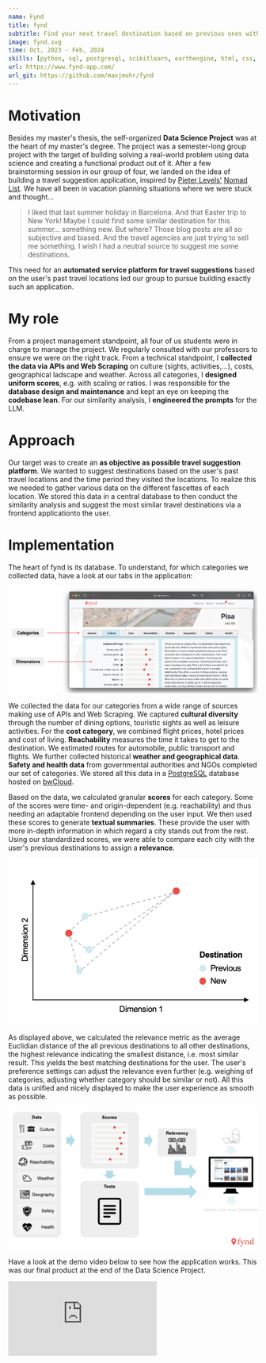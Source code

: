 ```yaml
---
name: Fynd
title: fynd
subtitle: Find your next travel destination based on previous ones with similarity search.
image: fynd.svg
time: Oct, 2023 - Feb, 2024
skills: [python, sql, postgresql, scikitlearn, earthengine, html, css, atlassian, git]
url: https://www.fynd-app.com/
url_git: https://github.com/maxjmohr/fynd
---
```

# Motivation
Besides my master's thesis, the self-organized **Data Science Project** was at the heart of my master's degree. The project was a semester-long group project with the target of building solving a real-world problem using data science and creating a functional product out of it. After a few brainstorming session in our group of four, we landed on the idea of building a travel suggestion application, inspired by <a href="https://x.com/levelsio?ref=levels.io&mx=2" target="_blank">Pieter Levels'</a> <a href="https://nomads.com" target="_blank">Nomad List</a>. We have all been in vacation planning situations where we were stuck and thought...

> I liked that last summer holiday in Barcelona. And that Easter trip to New York! Maybe I could find some similar destination for this summer... something new. But where? Those blog posts are all so subjective and biased. And the travel agencies are just trying to sell me something. I wish I had a neutral source to suggest me some destinations.

This need for an **automated service platform for travel suggestions** based on the user's past travel locations led our group to pursue building exactly such an application.

# My role
From a project management standpoint, all four of us students were in charge to manage the project. We regularly consulted with our professors to ensure we were on the right track. From a technical standpoint, I **collected the data via APIs and Web Scraping** on culture (sights, activities,...), costs, geographical ladscape and weather. Across all categories, I **designed uniform scores**, e.g. with scaling or ratios. I was responsible for the **database design and maintenance** and kept an eye on keeping the **codebase lean**. For our similarity analysis, I **engineered the prompts** for the LLM.

# Approach
Our target was to create an **as objective as possible travel suggestion platform**. We wanted to suggest destinations based on the user's past travel locations and the time period they visited the locations. To realize this we needed to gather various data on the different fascettes of each location. We stored this data in a central database to then conduct the similarity analysis and suggest the most similar travel destinations via a frontend applicationto the user.

# Implementation
The heart of fynd is its database. To understand, for which categories we collected data, have a look at our tabs in the application:

<div class="flex justify-center items-center">
    <img src="res/images/projects/fynd_categories.png"/>
</div>

We collected the data for our categories from a wide range of sources making use of APIs and Web Scraping. We captured **cultural diversity** through the number of dining options, touristic sights as well as leisure activities. For the **cost category**, we combined flight prices, hotel prices and cost of living. **Reachability** measures the time it takes to get to the destination. We estimated routes for automobile, public transport and flights. We further collected historical **weather and geographical data**. **Safety and health data** from governmental authorities and NGOs completed our set of categories. We stored all this data in a <a href="https://www.postgresql.org/" target="_blank">PostgreSQL</a> database hosted on <a href="https://www.bw-cloud.org/en/" target="_blank">bwCloud</a>.

Based on the data, we calculated granular **scores** for each category. Some of the scores were time- and origin-dependent (e.g. reachability) and thus needing an adaptable frontend depending on the user input. We then used these scores to generate **textual summaries**. These provide the user with more in-depth information in which regard a city stands out from the rest. Using our standardized scores, we were able to compare each city with the user's previous destinations to assign a **relevance**.

<div class="flex justify-center items-center">
    <img src="res/images/projects/fynd_relevance.png"/>
</div>

As displayed above, we calculated the relevance metric as the average Euclidian distance of the all previous destinations to all other destinations, the highest relevance indicating the smallest distance, i.e. most similar result. This yields the best matching destinations for the user. The user's preference settings can adjust the relevance even further (e.g. weighing of categories, adjusting whether category should be similar or not). All this data is unified and nicely displayed to make the user experience as smooth as possible.

<div class="flex justify-center items-center">
    <img src="res/images/projects/fynd_pipeline.png"/>
</div>

Have a look at the demo video below to see how the application works. This was our final product at the end of the Data Science Project.

<div class="flex justify-center items-center">
    <iframe src="https://www.youtube.com/embed/TYnTIfUbP7E?si=fYe-Ulb--oNusFg_" title="YouTube video player" frameborder="0" allow="accelerometer; autoplay; clipboard-write; encrypted-media; gyroscope; picture-in-picture; web-share" allowfullscreen=true class="aspect-video w-7/10 rounded-2xl"/>
</div>